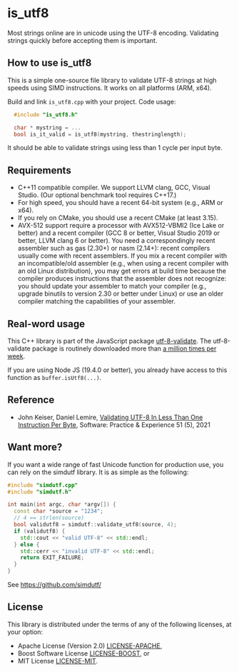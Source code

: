# is_utf8

Most strings online are in unicode using the UTF-8 encoding. Validating strings
quickly before accepting them is important.

## How to use is_utf8

This is a simple one-source file library to validate UTF-8 strings at high
speeds using SIMD instructions. It works on all platforms (ARM, x64).

Build and link `is_utf8.cpp` with your project. Code usage:

```C++
  #include "is_utf8.h"

  char * mystring = ...
  bool is_it_valid = is_utf8(mystring, thestringlength);
```

It should be able to validate strings using less than 1 cycle per input byte.

## Requirements

- C++11 compatible compiler. We support LLVM clang, GCC, Visual Studio. (Our
  optional benchmark tool requires C++17.)
- For high speed, you should have a recent 64-bit system (e.g., ARM or x64).
- If you rely on CMake, you should use a recent CMake (at least 3.15).
- AVX-512 support require a processor with AVX512-VBMI2 (Ice Lake or better) and
  a recent compiler (GCC 8 or better, Visual Studio 2019 or better, LLVM clang 6
  or better). You need a correspondingly recent assembler such as gas (2.30+) or
  nasm (2.14+): recent compilers usually come with recent assemblers. If you mix
  a recent compiler with an incompatible/old assembler (e.g., when using a
  recent compiler with an old Linux distribution), you may get errors at build
  time because the compiler produces instructions that the assembler does not
  recognize: you should update your assembler to match your compiler (e.g.,
  upgrade binutils to version 2.30 or better under Linux) or use an older
  compiler matching the capabilities of your assembler.

## Real-word usage

This C++ library is part of the JavaScript package
[utf-8-validate](https://github.com/websockets/utf-8-validate). The
utf-8-validate package is routinely downloaded more than
[a million times per week](https://www.npmjs.com/package/utf-8-validate).

If you are using Node JS (19.4.0 or better), you already have access to this
function as `buffer.isUtf8(...)`.

## Reference

- John Keiser, Daniel Lemire,
  [Validating UTF-8 In Less Than One Instruction Per Byte](https://arxiv.org/abs/2010.03090),
  Software: Practice & Experience 51 (5), 2021

## Want more?

If you want a wide range of fast Unicode function for production use, you can
rely on the simdutf library. It is as simple as the following:

```C++
#include "simdutf.cpp"
#include "simdutf.h"

int main(int argc, char *argv[]) {
  const char *source = "1234";
  // 4 == strlen(source)
  bool validutf8 = simdutf::validate_utf8(source, 4);
  if (validutf8) {
    std::cout << "valid UTF-8" << std::endl;
  } else {
    std::cerr << "invalid UTF-8" << std::endl;
    return EXIT_FAILURE;
  }
}
```

See https://github.com/simdutf/

## License

This library is distributed under the terms of any of the following licenses, at
your option:

- Apache License (Version 2.0) [LICENSE-APACHE](LICENSE-APACHE),
- Boost Software License [LICENSE-BOOST](LICENSE-BOOST), or
- MIT License [LICENSE-MIT](LICENSE-MIT).
